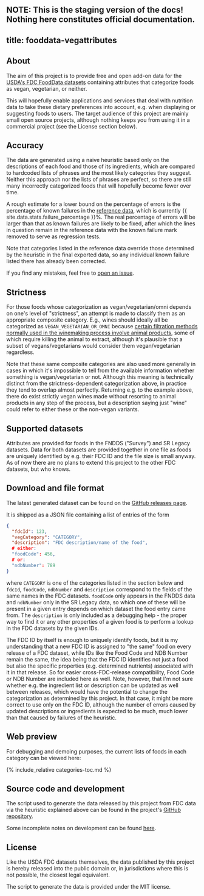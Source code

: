 **NOTE:** This is the staging version of the docs! Nothing here constitutes official documentation.
---
title: fooddata-vegattributes
---

## About

The aim of this project is to provide free and open add-on data for the
[USDA's FDC FoodData datasets](https://fdc.nal.usda.gov/download-datasets.html)
containing attributes that categorize foods as vegan, vegetarian, or neither.

This will hopefully enable applications and services that deal with nutrition
data to take these dietary preferences into account, e.g. when displaying or
suggesting foods to users. The target audience of this project are mainly small
open source projects, although nothing keeps you from using it in a commercial
project (see the License section below).

## Accuracy

The data are generated using a naive heuristic based only on the descriptions
of each food and those of its ingredients, which are compared to hardcoded
lists of phrases and the most likely categories they suggest. Neither this
approach nor the lists of phrases are perfect, so there are still many
incorrectly categorized foods that will hopefully become fewer over time.

A rough estimate for a lower bound on the percentage of errors is the
percentage of known failures in the [reference
data](https://github.com/v3gtb/fooddata-vegattributes/blob/main/reference_samples.csv),
which is currently {{ site.data.stats.failure_percentage }}%.
The real percentage of errors will be larger than that as known failures are
likely to be fixed, after which the lines in question remain in the reference
data with the known failure mark removed to serve as regression tests.

Note that categories listed in the reference data override those determined by
the heuristic in the final exported data, so any individual known failure
listed there has already been corrected.

If you find any mistakes, feel free to
[open an issue](https://github.com/v3gtb/fooddata-vegattributes/issues/new).

## Strictness

For those foods whose categorization as vegan/vegetarian/omni depends on one's
level of "strictness", an attempt is made to classify them as an appropriate
composite category. E.g., wines should ideally all be categorized as
`VEGAN_VEGETARIAN_OR_OMNI` because [certain filtration methods normally used in
the winemaking process involve animal
products](https://www.peta.org/about-peta/faq/is-wine-vegan/), some of which
require killing the animal to extract, although it's plausible that a subset of
vegans/vegetarians would consider them vegan/vegetarian regardless.

Note that these same composite categories are also used more generally in cases
in which it's impossible to tell from the available information whether
something is vegan/vegetarian or not. Although this meaning is technically
distinct from the strictness-dependent categorization above, in practice they
tend to overlap almost perfectly. Returning e.g. to the example above, there do
exist strictly vegan wines made without resorting to animal products in any
step of the process, but a description saying just "wine" could refer to either
these or the non-vegan variants.

## Supported datasets

Attributes are provided for foods in the FNDDS ("Survey") and SR Legacy
datasets. Data for both datasets are provided together in one file as foods are
uniquely identified by e.g. their FDC ID and the file size is small anyway. As
of now there are no plans to extend this project to the other FDC datasets, but
who knows.

## Download and file format

The latest generated dataset can be found on the [GitHub releases
page](https://github.com/v3gtb/fooddata-vegattributes/releases).

It is shipped as a JSON file containing a list of entries of the form

```json
{
  "fdcId": 123,
  "vegCategory": "CATEGORY",
  "description": "FDC description/name of the food",
  # either:
  "foodCode": 456,
  # or:
  "ndbNumber": 789
}
```

where `CATEGORY` is one of the categories listed in the section below and
`fdcId`, `foodCode`, `ndbNumber` and `description` correspond to the fields of
the same names in the FDC datasets. `foodCode` only appears in the FNDDS data
and `ndbNumber` only in the SR Legacy data, so which one of these will be
present in a given entry depends on which dataset the food entry came from.
The `description` is only included as a debugging help - the proper way to find
it or any other properties of a given food is to perform a lookup in the FDC
datasets by the given IDs.

The FDC ID by itself is enough to uniquely identify foods, but it is my
understanding that a new FDC ID is assigned to "the same" food on every release
of a FDC dataset, while IDs like the Food Code and NDB Number remain the same,
the idea being that the FDC ID identifies not just a food but also the specific
properties (e.g. determined nutrients) associated with it in that release.
So for easier cross-FDC-release compatibility, Food Code or NDB Number are
included here as well. Note, however, that I'm not sure whether e.g. the
ingredient list or description can be updated as well between releases, which
would have the potential to change the categorization as determined by this
project. In that case, it might be more correct to use only on the FDC ID,
although the number of errors caused by updated descriptions or ingredients is
expected to be much, much lower than that caused by failures of the heuristic.

## Web preview

For debugging and demoing purposes, the current lists of foods in each category
can be viewed here:

{% include_relative categories-toc.md %}

## Source code and development

The script used to generate the data released by this project from FDC data via
the heuristic explained above can be found in the project's
[GitHub repository](https://github.com/v3gtb/fooddata-vegattributes).

Some incomplete notes on development can be found [here](dev-notes.html).

## License

Like the USDA FDC datasets themselves, the data published by this project is
hereby released into the public domain or, in jurisdictions where this is not
possible, the closest legal equivalent.

The script to generate the data is provided under the MIT license.
